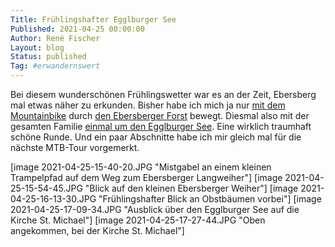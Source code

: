 ```yaml
---
Title: Frühlingshafter Egglburger See
Published: 2021-04-25 00:00:00
Author: René Fischer
Layout: blog
Status: published
Tag: #erwandernswert
---
```

Bei diesem wunderschönen Frühlingswetter war es an der Zeit, Ebersberg mal etwas näher zu erkunden. Bisher habe ich mich ja nur [mit dem Mountainbike](https://www.komoot.de/tour/256805427) durch [den Ebersberger Forst](https://www.komoot.de/tour/252139366) bewegt. Diesmal also mit der gesamten Familie [einmal um den Egglburger See](https://www.komoot.de/tour/355419461). Eine wirklich traumhaft schöne Runde. Und ein paar Abschnitte habe ich mir gleich mal für die nächste MTB-Tour vorgemerkt.

[image 2021-04-25-15-40-20.JPG "Mistgabel an einem kleinen Trampelpfad auf dem Weg zum Ebersberger Langweiher"]
[image 2021-04-25-15-54-45.JPG "Blick auf den kleinen Ebersberger Weiher"]
[image 2021-04-25-16-13-30.JPG "Frühlingshafter Blick an Obstbäumen vorbei"]
[image 2021-04-25-17-09-34.JPG "Ausblick über den Egglburger See auf die Kirche St. Michael"]
[image 2021-04-25-17-27-44.JPG "Oben angekommen, bei der Kirche St. Michael"]
